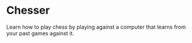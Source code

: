 # Chesser

Learn how to play chess by playing against a computer that learns from your past games against it.
